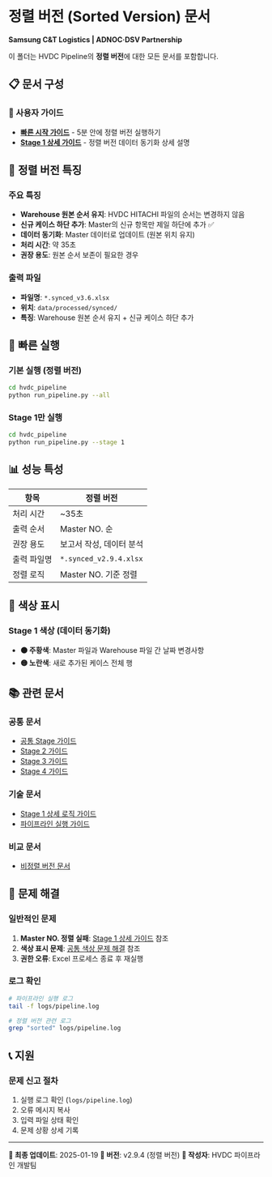 # 정렬 버전 (Sorted Version) 문서

**Samsung C&T Logistics | ADNOC·DSV Partnership**

이 폴더는 HVDC Pipeline의 **정렬 버전**에 대한 모든 문서를 포함합니다.

## 📋 문서 구성

### 📖 사용자 가이드
- **[빠른 시작 가이드](QUICK_START.md)** - 5분 안에 정렬 버전 실행하기
- **[Stage 1 상세 가이드](STAGE1_USER_GUIDE.md)** - 정렬 버전 데이터 동기화 상세 설명

## 🎯 정렬 버전 특징

### 주요 특징
- **Warehouse 원본 순서 유지**: HVDC HITACHI 파일의 순서는 변경하지 않음
- **신규 케이스 하단 추가**: Master의 신규 항목만 제일 하단에 추가 ✅
- **데이터 동기화**: Master 데이터로 업데이트 (원본 위치 유지)
- **처리 시간**: 약 35초
- **권장 용도**: 원본 순서 보존이 필요한 경우

### 출력 파일
- **파일명**: `*.synced_v3.6.xlsx`
- **위치**: `data/processed/synced/`
- **특징**: Warehouse 원본 순서 유지 + 신규 케이스 하단 추가

## 🚀 빠른 실행

### 기본 실행 (정렬 버전)
```bash
cd hvdc_pipeline
python run_pipeline.py --all
```

### Stage 1만 실행
```bash
cd hvdc_pipeline
python run_pipeline.py --stage 1
```

## 📊 성능 특성

| 항목 | 정렬 버전 |
|------|----------|
| 처리 시간 | ~35초 |
| 출력 순서 | Master NO. 순 |
| 권장 용도 | 보고서 작성, 데이터 분석 |
| 출력 파일명 | `*.synced_v2.9.4.xlsx` |
| 정렬 로직 | Master NO. 기준 정렬 |

## 🎨 색상 표시

### Stage 1 색상 (데이터 동기화)
- **🟠 주황색**: Master 파일과 Warehouse 파일 간 날짜 변경사항
- **🟡 노란색**: 새로 추가된 케이스 전체 행

## 📚 관련 문서

### 공통 문서
- [공통 Stage 가이드](../common/STAGE_BY_STAGE_GUIDE.md)
- [Stage 2 가이드](../common/STAGE2_USER_GUIDE.md)
- [Stage 3 가이드](../common/STAGE3_USER_GUIDE.md)
- [Stage 4 가이드](../common/STAGE4_USER_GUIDE.md)

### 기술 문서
- [Stage 1 상세 로직 가이드](../common/STAGE1_DETAILED_LOGIC_GUIDE.md)
- [파이프라인 실행 가이드](../common/PIPELINE_EXECUTION_GUIDE.md)

### 비교 문서
- [비정렬 버전 문서](../no_sorting_version/README.md)

## 🔧 문제 해결

### 일반적인 문제
1. **Master NO. 정렬 실패**: [Stage 1 상세 가이드](STAGE1_USER_GUIDE.md) 참조
2. **색상 표시 문제**: [공통 색상 문제 해결](../common/COLOR_FIX_SUMMARY.md) 참조
3. **권한 오류**: Excel 프로세스 종료 후 재실행

### 로그 확인
```bash
# 파이프라인 실행 로그
tail -f logs/pipeline.log

# 정렬 버전 관련 로그
grep "sorted" logs/pipeline.log
```

## 📞 지원

### 문제 신고 절차
1. 실행 로그 확인 (`logs/pipeline.log`)
2. 오류 메시지 복사
3. 입력 파일 상태 확인
4. 문제 상황 상세 기록

---

**📅 최종 업데이트**: 2025-01-19
**🔖 버전**: v2.9.4 (정렬 버전)
**👥 작성자**: HVDC 파이프라인 개발팀
